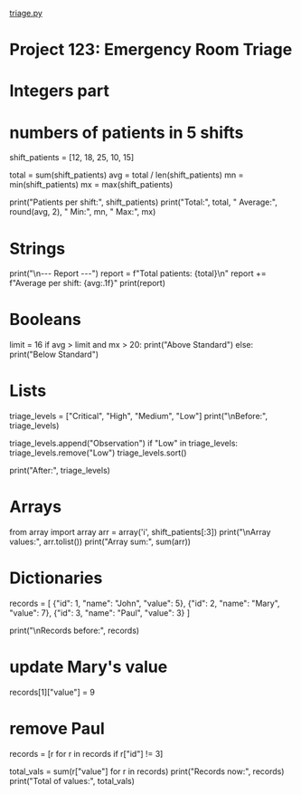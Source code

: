 [triage.py](https://github.com/user-attachments/files/22490023/triage.py)
# Project 123: Emergency Room Triage

# Integers part
# numbers of patients in 5 shifts
shift_patients = [12, 18, 25, 10, 15]

total = sum(shift_patients)
avg = total / len(shift_patients)
mn = min(shift_patients)
mx = max(shift_patients)

print("Patients per shift:", shift_patients)
print("Total:", total, " Average:", round(avg, 2), " Min:", mn, " Max:", mx)

# Strings
print("\n--- Report ---")
report = f"Total patients: {total}\n"
report += f"Average per shift: {avg:.1f}"
print(report)

# Booleans
limit = 16
if avg > limit and mx > 20:
    print("Above Standard")
else:
    print("Below Standard")

# Lists
triage_levels = ["Critical", "High", "Medium", "Low"]
print("\nBefore:", triage_levels)

triage_levels.append("Observation")
if "Low" in triage_levels:
    triage_levels.remove("Low")
triage_levels.sort()

print("After:", triage_levels)

# Arrays
from array import array
arr = array('i', shift_patients[:3])
print("\nArray values:", arr.tolist())
print("Array sum:", sum(arr))

# Dictionaries
records = [
    {"id": 1, "name": "John", "value": 5},
    {"id": 2, "name": "Mary", "value": 7},
    {"id": 3, "name": "Paul", "value": 3}
]

print("\nRecords before:", records)

# update Mary's value
records[1]["value"] = 9
# remove Paul
records = [r for r in records if r["id"] != 3]

total_vals = sum(r["value"] for r in records)
print("Records now:", records)
print("Total of values:", total_vals)
